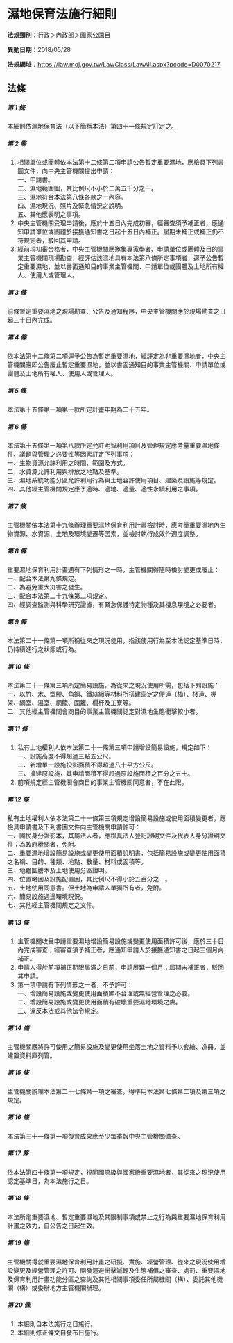 # 濕地保育法施行細則

**法規類別**：行政＞內政部＞國家公園目

**異動日期**：2018/05/28  

**法規網址**：https://law.moj.gov.tw/LawClass/LawAll.aspx?pcode=D0070217





## 法條
##### 第 1 條
本細則依濕地保育法（以下簡稱本法）第四十一條規定訂定之。

##### 第 2 條
1. 相關單位或團體依本法第十二條第二項申請公告暫定重要濕地，應檢具下列書圖文件，向中央主管機關提出申請：  
一、申請書。  
二、濕地範圍圖，其比例尺不小於二萬五千分之一。  
三、濕地符合本法第八條各款之一內容。  
四、濕地現況、照片及緊急情況之說明。  
五、其他應表明之事項。
1. 中央主管機關受理申請後，應於十五日內完成初審，經審查須予補正者，應通知申請單位或團體於接獲通知書之日起十五日內補正。屆期未補正或補正仍不符規定者，駁回其申請。
1. 經前項初審合格者，中央主管機關應邀集專家學者、申請單位或團體及目的事業主管機關現場勘查，經評估該濕地具有本法第八條所定事項者，逕予公告暫定重要濕地，並以書面通知目的事業主管機關、申請單位或團體及土地所有權人、使用人或管理人。

##### 第 3 條
前條暫定重要濕地之現場勘查、公告及通知程序，中央主管機關應於現場勘查之日起三十日內完成。

##### 第 4 條
依本法第十二條第二項逕予公告為暫定重要濕地，經評定為非重要濕地者，中央主管機關應即公告廢止暫定重要濕地，並以書面通知目的事業主管機關、申請單位或團體及土地所有權人、使用人或管理人。

##### 第 5 條
本法第十五條第一項第一款所定計畫年期為二十五年。

##### 第 6 條
本法第十五條第一項第八款所定允許明智利用項目及管理規定應考量重要濕地條件、議題與管理之必要性等因素訂定下列事項：  
一、生物資源允許利用之時間、範圍及方式。  
二、水資源允許利用與排放之地點及基準。  
三、濕地系統功能分區允許利用行為與土地容許使用項目、建築及設施等規定。  
四、其他經主管機關規定應予適時、適地、適量、適性永續利用之事項。

##### 第 7 條
主管機關依本法第十九條辦理重要濕地保育利用計畫檢討時，應考量重要濕地內生物資源、水資源、土地及環境變遷等因素，並檢討執行成效作適度調整。

##### 第 8 條
重要濕地保育利用計畫遇有下列情形之一時，主管機關得隨時檢討變更或廢止：  
一、配合本法第九條規定。  
二、為避免重大災害之發生。  
三、配合本法第二十九條第二項規定。  
四、經調查監測與科學研究證據，有緊急保護特定物種及其棲息環境之必要者。

##### 第 9 條
本法第二十一條第一項所稱從來之現況使用，指該使用行為至本法認定基準日時，仍持續進行之狀態或行為。

##### 第 10 條
本法第二十一條第三項所定簡易設施，為從來之現況使用所需，包括下列設施：  
一、以竹、木、塑膠、角鋼、鐵絲網等材料所搭建固定之便道（橋）、棧道、棚架、網室、溫室、網籠、圍籬、欄杆及工寮等。  
二、其他經主管機關會商目的事業主管機關認定對濕地生態衝擊較小者。

##### 第 11 條
1. 私有土地權利人依本法第二十一條第三項申請增設簡易設施，規定如下：  
一、設施高度不得超過三點五公尺。  
二、新增單一設施投影面積不得超過八十平方公尺。  
三、擴建原設施，其申請面積不得超過原設施面積之百分之五十。
1. 前項規定經主管機關會商目的事業主管機關同意者，不在此限。

##### 第 12 條
私有土地權利人依本法第二十一條第三項規定增設簡易設施或使用面積變更者，應檢具申請書及下列書圖文件向主管機關申請許可：  
一、國民身分證影本，其屬法人者，應檢具法人登記證明文件及代表人身分證明文件；為政府機關者，免附。  
二、重要濕地增設簡易設施或變更使用面積說明書，包括簡易設施或變更使用面積之名稱、目的、種類、地點、數量、材料或面積等。  
三、地籍圖謄本及土地使用分區證明。  
四、位置略圖及設施配置圖，其比例尺不得小於五百分之一。  
五、土地使用同意書。但土地為申請人單獨所有者，免附。  
六、簡易設施週邊環境現況。  
七、其他經主管機關規定之文件。

##### 第 13 條
1. 主管機關收受申請重要濕地增設簡易設施或變更使用面積許可後，應於三十日內完成審查；經審查須予補正者，應通知申請人於接獲通知書之日起三個月內補正。
1. 申請人得於前項補正期限屆滿之日前，申請展延一個月；屆期未補正者，駁回其申請。
1. 第一項申請有下列情形之一者，不予許可：  
一、增設簡易設施或變更使用面積顯不合理或無經營管理之必要。  
二、增設簡易設施或變更使用面積有破壞重要濕地環境之虞。  
三、違反本法或其他法令規定。

##### 第 14 條
主管機關應將許可使用之簡易設施及變更使用坐落土地之資料予以套繪、造冊，並建置資料庫列管。

##### 第 15 條
主管機關辦理本法第二十七條第一項之審查，得準用本法第七條第二項及第三項之規定。

##### 第 16 條
本法第三十一條第一項復育成果應至少每季報中央主管機關備查。

##### 第 17 條
依本法第四十條第一項規定，視同國際級與國家級重要濕地者，其從來之現況使用認定基準日，為本法施行之日。

##### 第 18 條
本法所定重要濕地、暫定重要濕地及其限制事項或禁止之行為與重要濕地保育利用計畫之效力，自公告之日起生效。

##### 第 19 條
主管機關得就重要濕地保育利用計畫之研擬、實施、經營管理、從來之現況使用增設變更及經營管理之許可、開發迴避衝擊減輕及生態補償之審查、處罰、重要濕地及保育利用計畫功能分區之查詢及其他相關事項委任所屬機關（構）、委託其他機關（構）或委辦地方主管機關辦理。

##### 第 20 條
1. 本細則自本法施行之日施行。
1. 本細則修正條文自發布日施行。


